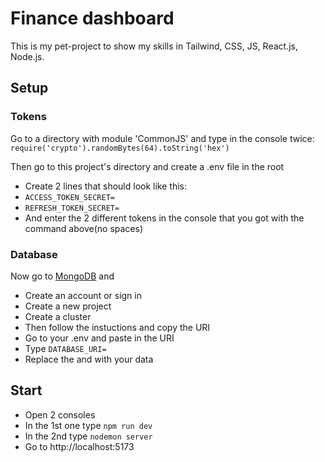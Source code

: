 # Finance dashboard

This is my pet-project to show my skills in Tailwind, CSS, JS, React.js, Node.js.

## Setup

### Tokens

Go to a directory with module 'CommonJS' and type in the console twice: \
`require('crypto').randomBytes(64).toString('hex')` 

Then go to this project's directory and create a .env file in the root 
- Create 2 lines that should look like this: 
- `ACCESS_TOKEN_SECRET=` 
- `REFRESH_TOKEN_SECRET=` 
- And enter the 2 different tokens in the console that you got with the command above(no spaces)

### Database

Now go to [MongoDB](https://www.mongodb.com/) and 
- Create an account or sign in
- Create a new project
- Create a cluster
- Then follow the instuctions and copy the URI
- Go to your .env and paste in the URI
- Type `DATABASE_URI=`
- Replace the <password> and <username> with your data

## Start

- Open 2 consoles
- In the 1st one type `npm run dev`
- In the 2nd type `nodemon server`
- Go to http://localhost:5173
